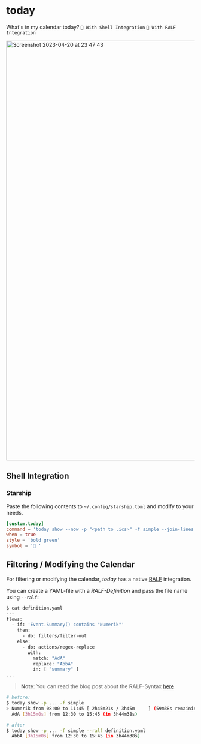# today

What's in my calendar today? ` 🔵 With Shell Integration ` ` 🔵 With RALF Integration `

<img width="1119" alt="Screenshot 2023-04-20 at 23 47 43" src="https://user-images.githubusercontent.com/71837281/233494732-dbacaf1f-a2fd-4c40-ac0f-3a1c6cd4768b.png">

## Shell Integration

### Starship

Paste the following contents to `~/.config/starship.toml` and modify to your needs.

```toml
[custom.today]
command = 'today show --now -p "<path to .ics>" -f simple --join-lines ", "'
when = true
style = 'bold green'
symbol = '📆 '
```

## Filtering / Modifying the Calendar

For filtering or modifying the calendar, 
*today* has a native [RALF](https://github.com/ralf-life/engine) integration.

You can create a YAML-file with a *RALF-Definition* and pass the file name using `--ralf`:

```bash
$ cat definition.yaml
---
flows:
  - if: 'Event.Summary() contains "Numerik"'
    then:
      - do: filters/filter-out
    else:
      - do: actions/regex-replace
        with:
          match: "AdA"
          replace: "AbbA"
          in: [ "summary" ]
...
```
> **Note**: You can read the blog post about the RALF-Syntax [here](https://the.ralf.life/gh-ralf-speck)

```bash
# before:
$ today show -p ... -f simple
> Numerik from 08:00 to 11:45 [ 2h45m21s / 3h45m     ] (59m38s remaining)
  AdA [3h15m0s] from 12:30 to 15:45 (in 3h44m38s)

# after
$ today show -p ... -f simple --ralf definition.yaml
  AbbA [3h15m0s] from 12:30 to 15:45 (in 3h44m38s)
```
